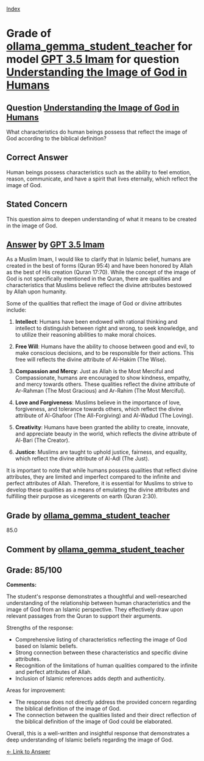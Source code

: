 
[Index](../../../../index.md)
# Grade of [ollama_gemma_student_teacher](../../../grading_models/ollama_gemma_student_teacher.md) for model [GPT 3.5 Imam](../../../answering_models/GPT_3.5_Imam.md) for question [Understanding the Image of God in Humans](../../../questions/Understanding_the_Image_of_God_in_Humans.md)

## Question [Understanding the Image of God in Humans](../../../questions/Understanding_the_Image_of_God_in_Humans.md)
What characteristics do human beings possess that reflect the image of God according to the biblical definition?

## Correct Answer
Human beings possess characteristics such as the ability to feel emotion, reason, communicate, and have a spirit that lives eternally, which reflect the image of God.

## Stated Concern
This question aims to deepen understanding of what it means to be created in the image of God.

## [Answer](../Understanding_the_Image_of_God_in_Humans.md) by [GPT 3.5 Imam](../../../answering_models/GPT_3.5_Imam.md)
As a Muslim Imam, I would like to clarify that in Islamic belief, humans are created in the best of forms (Quran 95:4) and have been honored by Allah as the best of His creation (Quran 17:70). While the concept of the image of God is not specifically mentioned in the Quran, there are qualities and characteristics that Muslims believe reflect the divine attributes bestowed by Allah upon humanity.

Some of the qualities that reflect the image of God or divine attributes include:

1. **Intellect**: Humans have been endowed with rational thinking and intellect to distinguish between right and wrong, to seek knowledge, and to utilize their reasoning abilities to make moral choices.

2. **Free Will**: Humans have the ability to choose between good and evil, to make conscious decisions, and to be responsible for their actions. This free will reflects the divine attribute of Al-Hakim (The Wise).

3. **Compassion and Mercy**: Just as Allah is the Most Merciful and Compassionate, humans are encouraged to show kindness, empathy, and mercy towards others. These qualities reflect the divine attribute of Ar-Rahman (The Most Gracious) and Ar-Rahim (The Most Merciful).

4. **Love and Forgiveness**: Muslims believe in the importance of love, forgiveness, and tolerance towards others, which reflect the divine attribute of Al-Ghafoor (The All-Forgiving) and Al-Wadud (The Loving).

5. **Creativity**: Humans have been granted the ability to create, innovate, and appreciate beauty in the world, which reflects the divine attribute of Al-Bari (The Creator).

6. **Justice**: Muslims are taught to uphold justice, fairness, and equality, which reflect the divine attribute of Al-Adl (The Just).

It is important to note that while humans possess qualities that reflect divine attributes, they are limited and imperfect compared to the infinite and perfect attributes of Allah. Therefore, it is essential for Muslims to strive to develop these qualities as a means of emulating the divine attributes and fulfilling their purpose as vicegerents on earth (Quran 2:30).

## Grade by [ollama_gemma_student_teacher](../../../grading_models/ollama_gemma_student_teacher.md)
85.0

## Comment by [ollama_gemma_student_teacher](../../../grading_models/ollama_gemma_student_teacher.md)
## Grade: 85/100

**Comments:**

The student's response demonstrates a thoughtful and well-researched understanding of the relationship between human characteristics and the image of God from an Islamic perspective. They effectively draw upon relevant passages from the Quran to support their arguments. 

Strengths of the response:

* Comprehensive listing of characteristics reflecting the image of God based on Islamic beliefs.
* Strong connection between these characteristics and specific divine attributes.
* Recognition of the limitations of human qualities compared to the infinite and perfect attributes of Allah.
* Inclusion of Islamic references adds depth and authenticity.

Areas for improvement:

* The response does not directly address the provided concern regarding the biblical definition of the image of God.
* The connection between the qualities listed and their direct reflection of the biblical definition of the image of God could be elaborated.

Overall, this is a well-written and insightful response that demonstrates a deep understanding of Islamic beliefs regarding the image of God.

[&lt;- Link to Answer](../Understanding_the_Image_of_God_in_Humans.md)
